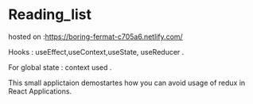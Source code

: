 # Reading_list
hosted on :https://boring-fermat-c705a6.netlify.com/

Hooks  : useEffect,useContext,useState, useReducer .

For global state : context used .

This small applictaion demostartes how you can avoid usage of redux in React Applications.
